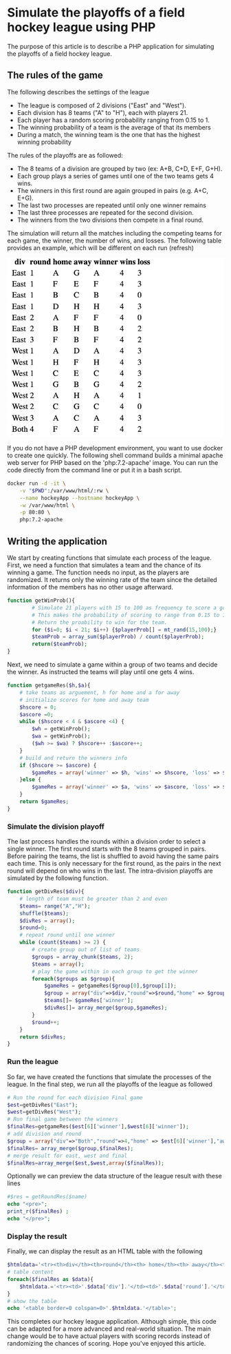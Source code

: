 # Simulate the playoffs of a field hockey league using PHP

The purpose of this article is to describe a PHP application for simulating the playoffs of a field hockey league.

## The rules of the game

The following describes the settings of the league

- The league is composed of 2 divisions ("East" and "West").
- Each division has 8 teams ("A" to "H"), each with players 21.
- Each player has a random scoring probability ranging from 0.15 to 1.
- The winning probability of a team is the average of that its members
- During a match, the winning team is the one that has the highest winning probability

The rules of the playoffs are as followed:

- The 8 teams of a division are grouped by two (ex: A+B, C+D, E+F, G+H).
- Each group plays a series of games until one of the two teams gets 4 wins.
- The winners in this first round are again grouped in pairs (e.g. A+C, E+G).
- The last two processes are repeated until only one winner remains
- The last three processes are repeated for the second division.
- The winners from the two divisions then compete in a final round.

The simulation will return all the matches including the competing teams for each game, the winner, the number of wins, and losses. The following table provides an example, which will be different on each run (refresh)

![hocker](hockey.png)

If you do not have a PHP development environment, you want to use docker to create one quickly. The following shell command builds a minimal apache web server for PHP based on the 'php:7.2-apache' image. You can run the code directly from the command line or put it in a bash script.

``` bash
docker run -d -it \
    -v "$PWD":/var/www/html/:rw \
    --name hockeyApp --hostname hockeyApp \
    -w /var/www/html \
    -p 80:80 \
    php:7.2-apache
```
## Writing the application

We start by creating functions that simulate each process of the league. First, we need a function that simulates a team and the chance of its winning a game. The function needs no input, as the players are randomized. It returns only the winning rate of the team since the detailed information of the members has no other usage afterward.

``` php
function getWinProb(){
        # Simulate 21 players with 15 to 100 as frequency to score a goal
        # This makes the probability of scoring to range from 0.15 to 1
        # Return the proability to win for the team.
        for ($i=0; $i < 21; $i++) {$playerProb[] = mt_rand(15,100);}
        $teamProb = array_sum($playerProb) / count($playerProb);
        return($teamProb);
}
```

Next, we need to simulate a game within a group of two teams and decide the winner. As instructed the teams will play until one gets 4 wins.

``` php
function getgameRes($h,$a){
    # take teams as arguement, h for home and a for away
    # initialize scores for home and away team
    $hscore = 0;
    $ascore =0;
    while ($hscore < 4 & $ascore <4) {
        $wh = getWinProb();
        $wa = getWinProb();
        ($wh >= $wa) ? $hscore++ :$ascore++;
    }
    # build and return the winners info
    if ($hscore >= $ascore) {
        $gameRes = array('winner' => $h, 'wins' => $hscore, 'loss' => $ascore);
    }else {
        $gameRes = array('winner' => $a, 'wins' => $ascore, 'loss' => $hscore);
    }
    return $gameRes;
}
```

### Simulate the division playoff
The last process handles the rounds within a division order to select a single winner. The first round starts with the 8 teams grouped in pairs. Before pairing the teams, the list is shuffled to avoid having the same pairs each time. This is only necessary for the first round, as the pairs in the next round will depend on who wins in the last. The intra-division playoffs are simulated by the following function.

``` php
function getDivRes($div){
    # length of team must be greater than 2 and even
    $teams= range("A","H");
    shuffle($teams);
    $divRes = array();
    $round=0;
    # repeat round until one winner
    while (count($teams) >= 2) {
        # create group out of list of teams
        $groups = array_chunk($teams, 2);
        $teams = array();
        # play the game within in each group to get the winner
        foreach($groups as $group){
            $gameRes = getgameRes($group[0],$group[1]);
            $group = array("div"=>$div,"round"=>$round,"home" => $group[0],"away"=>$group[1]);
            $teams[]= $gameRes['winner'];
            $divRes[]= array_merge($group,$gameRes);
        }
        $round++;
    }
    return $divRes;
}
```

### Run the league
So far, we have created the functions that simulate the processes of the league. In the final step, we run all the playoffs of the league as followed

```php
# Run the round for each division Final game
$est=getDivRes("East");
$west=getDivRes("West");
# Run final game between the winners
$finalRes=getgameRes($est[6]['winner'],$west[6]['winner']);
# add division and round
$group = array("div"=>"Both","round"=>4,"home" => $est[6]['winner'],"away"=>$west[6]['winner']);
$finalRes= array_merge($group,$finalRes);
# merge result for east, west and final
$finalRes=array_merge($est,$west,array($finalRes));

```

Optionally we can preview the data structure of the league result with these lines

```php
#$res = getRoundRes($name)
echo "<pre>";
print_r($finalRes) ;
echo "</pre>";
```

### Display the result

Finally, we can display the result as an HTML table with the following

```php
$htmldata='<tr><th>div</th><th>round</th><th> home</th><th> away</th><th>winner</th><th>wins</th><th>loss</th></tr>';
# table content
foreach($finalRes as $data){
    $htmldata.='<tr><td>'.$data['div'].'</td><td>'.$data['round'].'</td><td>'.$data['home'].'</td><td>'.$data['away'].'</td><td>'.$data['winner'].'</td><td>'.$data['wins'].'</td><td>'.$data['loss'].'</td></tr>';
}
# show the table
echo '<table border=0 colspan=0>'.$htmldata.'</table>';
```

This completes our hockey league application. Although simple, this code can be adapted for a more advanced and real-world situation. The main change would be to have actual players with scoring records instead of randomizing the chances of scoring. Hope you've enjoyed this article.